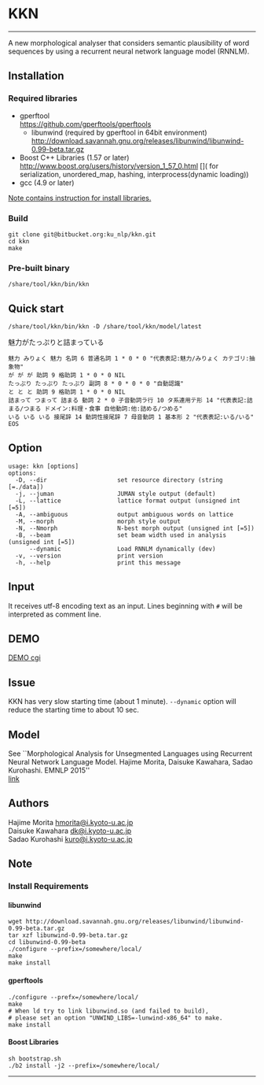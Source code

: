 # KKN
-----
A new morphological analyser that considers semantic plausibility of 
word sequences by using a recurrent neural network language model (RNNLM).

## Installation
### Required libraries
- gperftool  
 https://github.com/gperftools/gperftools
    * libunwind (required by gperftool in 64bit environment)  
    http://download.savannah.gnu.org/releases/libunwind/libunwind-0.99-beta.tar.gz
- Boost C++ Libraries (1.57 or later)  
 http://www.boost.org/users/history/version_1_57_0.html
[]( for serialization, unordered_map, hashing, interprocess(dynamic loading))
- gcc (4.9 or later)

[Note contains instruction for install libraries.](#markdown-header-note)

### Build
```
git clone git@bitbucket.org:ku_nlp/kkn.git
cd kkn
make
```
### Pre-built binary
```
/share/tool/kkn/bin/kkn
```

## Quick start
```
/share/tool/kkn/bin/kkn -D /share/tool/kkn/model/latest
```
魅力がたっぷりと詰まっている
```
魅力 みりょく 魅力 名詞 6 普通名詞 1 * 0 * 0 "代表表記:魅力/みりょく カテゴリ:抽象物"
が が が 助詞 9 格助詞 1 * 0 * 0 NIL
たっぷり たっぷり たっぷり 副詞 8 * 0 * 0 * 0 "自動認識"
と と と 助詞 9 格助詞 1 * 0 * 0 NIL
詰まって つまって 詰まる 動詞 2 * 0 子音動詞ラ行 10 タ系連用テ形 14 "代表表記:詰まる/つまる ドメイン:料理・食事 自他動詞:他:詰める/つめる"
いる いる いる 接尾辞 14 動詞性接尾辞 7 母音動詞 1 基本形 2 "代表表記:いる/いる"
EOS
```

## Option
```
usage: kkn [options] 
options:
  -D, --dir                    set resource directory (string [=./data])
  -j, --juman                  JUMAN style output (default)
  -L, --lattice                lattice format output (unsigned int [=5])
  -A, --ambiguous              output ambiguous words on lattice
  -M, --morph                  morph style output 
  -N, --Nmorph                 N-best morph output (unsigned int [=5])
  -B, --beam                   set beam width used in analysis (unsigned int [=5])
      --dynamic                Load RNNLM dynamically (dev)
  -v, --version                print version
  -h, --help                   print this message
```

## Input
It receives utf-8 encoding text as an input.
Lines beginning with `#` will be interpreted as comment line.

## DEMO
[DEMO cgi](http://lotus.kuee.kyoto-u.ac.jp/~morita/rnnlm.cgi)

## Issue
KKN has very slow starting time (about 1 minute). 
`--dynamic` option will reduce the starting time to about 10 sec.

## Model
See ``Morphological Analysis for Unsegmented Languages using Recurrent Neural Network Language Model. Hajime Morita, Daisuke Kawahara, Sadao Kurohashi. EMNLP 2015''  
[link](http://aclweb.org/anthology/D/D15/D15-1276.pdf)

## Authors
Hajime Morita <hmorita@i.kyoto-u.ac.jp>  
Daisuke Kawahara <dk@i.kyoto-u.ac.jp>  
Sadao Kurohashi <kuro@i.kyoto-u.ac.jp>

## Note 

### Install Requirements
#### libunwind
```
wget http://download.savannah.gnu.org/releases/libunwind/libunwind-0.99-beta.tar.gz
tar xzf libunwind-0.99-beta.tar.gz
cd libunwind-0.99-beta
./configure --prefix=/somewhere/local/
make 
make install
```
#### gperftools
```
./configure --prefx=/somewhere/local/
make
# When ld try to link libunwind.so (and failed to build), 
# please set an option "UNWIND_LIBS=-lunwind-x86_64" to make.
make install
```
#### Boost Libraries 
```
sh bootstrap.sh
./b2 install -j2 --prefix=/somewhere/local/
```
----

[note]: http://example.com/  "Optional Title Here"